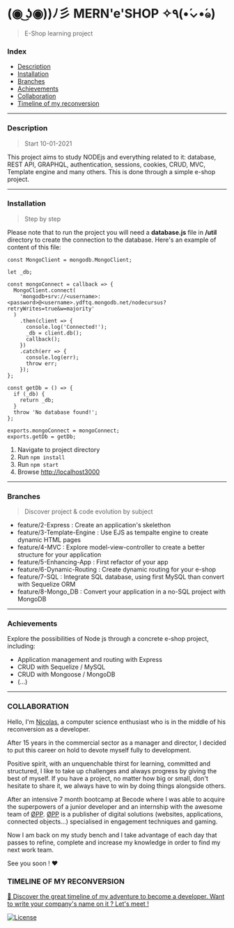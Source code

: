 # (◉ ͜ʖ◉))ﾉ彡 MERN'e'SHOP ✧٩(•́⌄•́๑)
>   E-Shop learning project

###  Index

-   [Description](#description)
-   [Installation](#installation)
-   [Branches](#branches)
-   [Achievements](#achievements)
-   [Collaboration](#collaboration)
-   [Timeline of my reconversion](#timeline-of-my-reconversion)

---

### Description
> Start 10-01-2021

This project aims to study NODEjs and everything related to it: database, REST API, GRAPHQL, authentication, sessions, cookies, CRUD, MVC, Template engine and many others. 
This is done through a simple e-shop project. 

---

### Installation
>   Step by step 

Please note that to run the project you will need a **database.js** file in **/util** directory
to create the connection to the database. Here's an example of content of this file: 

```const mongodb = require('mongodb');
const MongoClient = mongodb.MongoClient;

let _db;

const mongoConnect = callback => {
  MongoClient.connect(
    'mongodb+srv://<username>:<password>@<username>.ydftq.mongodb.net/nodecursus?retryWrites=true&w=majority'
  )
    .then(client => {
      console.log('Connected!');
      _db = client.db();
      callback();
    })
    .catch(err => {
      console.log(err);
      throw err;
    });
};

const getDb = () => {
  if (_db) {
    return _db;
  }
  throw 'No database found!';
};

exports.mongoConnect = mongoConnect;
exports.getDb = getDb;
```


1.  Navigate to project directory
2.  Run ```npm install```
3.  Run ```npm start```
4.  Browse [http://localhost3000](http://localhost:3000)

---

### Branches
>   Discover project & code evolution by subject

*   feature/2-Express : 
    Create an application's skelethon
*   feature/3-Template-Engine :
    Use EJS as tempalte engine to create dynamic HTML pages
*   feature/4-MVC : 
    Explore model-view-controller to create a better structure for your application
*   feature/5-Enhancing-App : 
    First refactor of your app
*   feature/6-Dynamic-Routing : 
    Create dynamic routing for your e-shop
*   feature/7-SQL :
    Integrate SQL database, using first MySQL than convert with Sequelize ORM
*   feature/8-Mongo_DB : 
    Convert your application in a no-SQL project with MongoDB



---

### Achievements

Explore the possibilities of Node js through a concrete e-shop project, including:
*   Application management and routing with Express
*   CRUD with Sequelize / MySQL
*   CRUD with Mongoose / MongoDB
*   (...)  
 

---

### COLLABORATION

Hello, I'm [Nicolas](https://www.linkedin.com/in/nicolas-denoel/), a computer science enthusiast who is in the middle of his reconversion as a developer. 

After 15 years in the commercial sector as a manager and director, I decided to put this career on hold to devote myself fully to development.  

Positive spirit, with an unquenchable thirst for learning, committed and structured, I like to take up challenges and always progress by giving the best of myself. 
If you have a project, no matter how big or small, don't hesitate to share it, we always have to win by doing things alongside others.  

After an intensive 7 month bootcamp at Becode where I was able to acquire the superpowers of a junior developer and an internship with the awesome team of [ØPP](http://opp.mx).
[ØPP](http://opp.mx) is a publisher of digital solutions (websites, applications, connected objects...) specialised in engagement techniques and gaming.

Now I am back on my study bench and I take advantage of each day that passes to refine, complete and increase my knowledge in order to find my next work team.

See you soon ! :heart:

### TIMELINE OF MY RECONVERSION
[:calendar: Discover the great timeline of my adventure to become a developer. Want to write your company's name on it ? Let's meet !](https://timelines.gitkraken.com/timeline/2e12cc334eb0406b84bf7a6339e666c4?range=2020-05-26_2020-06-27)  

[![License](http://img.shields.io/:license-mit-blue.svg?style=flat-square)](http://badges.mit-license.org)





